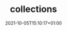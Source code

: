 ---
title: collections
description: Using collections like lists, sets & dicts in the pypyr context.
date: 2021-10-05T15:10:17+01:00
lastmod: 2021-10-05T15:10:17+01:00
draft: false
seo_article_headline: Collections in the pypyr context.
seo_description: Use collections like lists, sets, dicts & arrays in the pypyr context.
seo_is_carousel: false
---